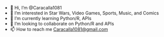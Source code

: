 - 👋 Hi, I’m @Caracalla1081
- 👀 I’m interested in Star Wars, Video Games, Sports, Music, and Comics
- 🌱 I’m currently learning Python/R, APIs
- 💞️ I’m looking to collaborate on Python/R and APIs
- 📫 How to reach me Caracalla1081@gmail.com

<!---
Caracalla1081/Caracalla1081 is a ✨ special ✨ repository because its `README.md` (this file) appears on your GitHub profile.
You can click the Preview link to take a look at your changes.
--->
